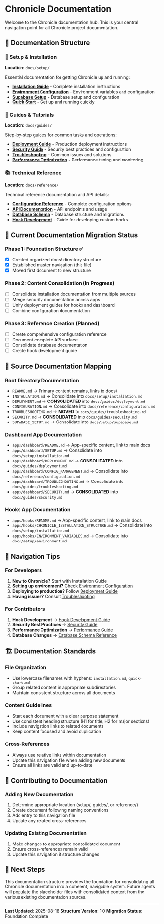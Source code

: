 # Chronicle Documentation

Welcome to the Chronicle documentation hub. This is your central navigation point for all Chronicle project documentation.

## 📁 Documentation Structure

### 🚀 Setup & Installation
**Location**: `docs/setup/`

Essential documentation for getting Chronicle up and running:

- **[Installation Guide](setup/installation.md)** - Complete installation instructions
- **[Environment Configuration](setup/environment.md)** - Environment variables and configuration
- **[Supabase Setup](setup/supabase.md)** - Database setup and configuration
- **[Quick Start](setup/quick-start.md)** - Get up and running quickly

### 📖 Guides & Tutorials  
**Location**: `docs/guides/`

Step-by-step guides for common tasks and operations:

- **[Deployment Guide](guides/deployment.md)** - Production deployment instructions
- **[Security Guide](guides/security.md)** - Security best practices and configuration
- **[Troubleshooting](guides/troubleshooting.md)** - Common issues and solutions
- **[Performance Optimization](guides/performance.md)** - Performance tuning and monitoring

### 📚 Technical Reference
**Location**: `docs/reference/`

Technical reference documentation and API details:

- **[Configuration Reference](reference/configuration.md)** - Complete configuration options
- **[API Documentation](reference/api.md)** - API endpoints and usage
- **[Database Schema](reference/database.md)** - Database structure and migrations
- **[Hook Development](reference/hooks.md)** - Guide for developing custom hooks

## 🎯 Current Documentation Migration Status

### Phase 1: Foundation Structure ✅
- [x] Created organized docs/ directory structure
- [x] Established master navigation (this file)
- [x] Moved first document to new structure

### Phase 2: Content Consolidation (In Progress)
- [ ] Consolidate installation documentation from multiple sources
- [ ] Merge security documentation across apps
- [ ] Unify deployment guides for hooks and dashboard
- [ ] Combine configuration documentation

### Phase 3: Reference Creation (Planned)
- [ ] Create comprehensive configuration reference
- [ ] Document complete API surface
- [ ] Consolidate database documentation
- [ ] Create hook development guide

## 📍 Source Documentation Mapping

### Root Directory Documentation
- `README.md` → Primary content remains, links to docs/
- `INSTALLATION.md` → Consolidate into `docs/setup/installation.md`
- `DEPLOYMENT.md` → **CONSOLIDATED** into `docs/guides/deployment.md`
- `CONFIGURATION.md` → Consolidate into `docs/reference/configuration.md`
- `TROUBLESHOOTING.md` → **MOVED** to `docs/guides/troubleshooting.md`
- `SECURITY.md` → **CONSOLIDATED** into `docs/guides/security.md`
- `SUPABASE_SETUP.md` → Consolidate into `docs/setup/supabase.md`

### Dashboard App Documentation
- `apps/dashboard/README.md` → App-specific content, link to main docs
- `apps/dashboard/SETUP.md` → Consolidate into `docs/setup/installation.md`
- `apps/dashboard/DEPLOYMENT.md` → **CONSOLIDATED** into `docs/guides/deployment.md`
- `apps/dashboard/CONFIG_MANAGEMENT.md` → Consolidate into `docs/reference/configuration.md`
- `apps/dashboard/TROUBLESHOOTING.md` → Consolidate into `docs/guides/troubleshooting.md`
- `apps/dashboard/SECURITY.md` → **CONSOLIDATED** into `docs/guides/security.md`

### Hooks App Documentation  
- `apps/hooks/README.md` → App-specific content, link to main docs
- `apps/hooks/CHRONICLE_INSTALLATION_STRUCTURE.md` → Consolidate into `docs/setup/installation.md`
- `apps/hooks/ENVIRONMENT_VARIABLES.md` → Consolidate into `docs/setup/environment.md`

## 🔗 Navigation Tips

### For Developers
1. **New to Chronicle?** Start with [Installation Guide](setup/installation.md)
2. **Setting up environment?** Check [Environment Configuration](setup/environment.md)
3. **Deploying to production?** Follow [Deployment Guide](guides/deployment.md)
4. **Having issues?** Consult [Troubleshooting](guides/troubleshooting.md)

### For Contributors
1. **Hook Development** → [Hook Development Guide](reference/hooks.md)
2. **Security Best Practices** → [Security Guide](guides/security.md)
3. **Performance Optimization** → [Performance Guide](guides/performance.md)
4. **Database Changes** → [Database Schema Reference](reference/database.md)

## 🏗️ Documentation Standards

### File Organization
- Use lowercase filenames with hyphens: `installation.md`, `quick-start.md`
- Group related content in appropriate subdirectories
- Maintain consistent structure across all documents

### Content Guidelines
- Start each document with a clear purpose statement
- Use consistent heading structure (H1 for title, H2 for major sections)
- Include navigation links to related documents
- Keep content focused and avoid duplication

### Cross-References
- Always use relative links within documentation
- Update this navigation file when adding new documents
- Ensure all links are valid and up-to-date

## 📝 Contributing to Documentation

### Adding New Documentation
1. Determine appropriate location (setup/, guides/, or reference/)
2. Create document following naming conventions
3. Add entry to this navigation file
4. Update any related cross-references

### Updating Existing Documentation
1. Make changes to appropriate consolidated document
2. Ensure cross-references remain valid
3. Update this navigation if structure changes

## 🚀 Next Steps

This documentation structure provides the foundation for consolidating all Chronicle documentation into a coherent, navigable system. Future agents will populate the placeholder files with consolidated content from the various existing documentation sources.

---

**Last Updated**: 2025-08-18
**Structure Version**: 1.0
**Migration Status**: Foundation Complete